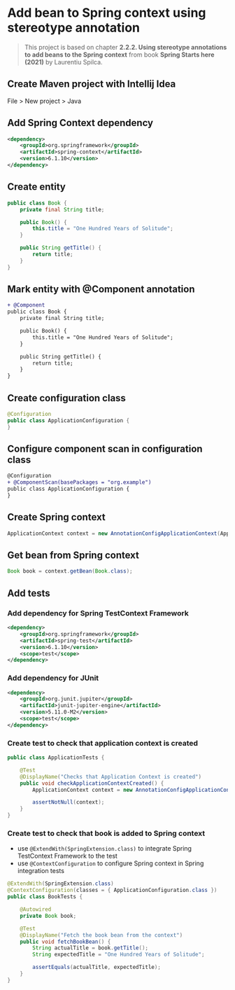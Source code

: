# Add bean to Spring context using stereotype annotation

> This project is based on chapter **2.2.2. Using stereotype annotations to add beans to the Spring context** from book **Spring Starts here (2021)** by Laurentiu Spilca.

## Create Maven project with Intellij Idea

File > New project > Java

## Add Spring Context dependency

```xml
<dependency>
    <groupId>org.springframework</groupId>
    <artifactId>spring-context</artifactId>
    <version>6.1.10</version>
</dependency>
```

## Create entity

```java
public class Book {
    private final String title;

    public Book() {
        this.title = "One Hundred Years of Solitude";
    }

    public String getTitle() {
        return title;
    }
}
```

## Mark entity with @Component annotation

```diff
+ @Component
public class Book {
    private final String title;

    public Book() {
        this.title = "One Hundred Years of Solitude";
    }

    public String getTitle() {
        return title;
    }
}
```

## Create configuration class

```java
@Configuration
public class ApplicationConfiguration {
}
```

## Configure component scan in configuration class

```diff
@Configuration
+ @ComponentScan(basePackages = "org.example")
public class ApplicationConfiguration {
}
```

## Create Spring context

```java
ApplicationContext context = new AnnotationConfigApplicationContext(ApplicationConfiguration.class);
```

## Get bean from Spring context

```java
Book book = context.getBean(Book.class);
```

## Add tests

### Add dependency for Spring TestContext Framework

```xml
<dependency>
    <groupId>org.springframework</groupId>
    <artifactId>spring-test</artifactId>
    <version>6.1.10</version>
    <scope>test</scope>
</dependency>
```

### Add dependency for JUnit

```xml
<dependency>
    <groupId>org.junit.jupiter</groupId>
    <artifactId>junit-jupiter-engine</artifactId>
    <version>5.11.0-M2</version>
    <scope>test</scope>
</dependency>
```

### Create test to check that application context is created

```java
public class ApplicationTests {

    @Test
    @DisplayName("Checks that Application Context is created")
    public void checkApplicationContextCreated() {
        ApplicationContext context = new AnnotationConfigApplicationContext();

        assertNotNull(context);
    }
}
```

### Create test to check that book is added to Spring context

- use `@ExtendWith(SpringExtension.class)` to integrate Spring TestContext Framework to the test
- use `@ContextConfiguration` to configure Spring context in Spring integration tests

```java
@ExtendWith(SpringExtension.class)
@ContextConfiguration(classes = { ApplicationConfiguration.class })
public class BookTests {

    @Autowired
    private Book book;

    @Test
    @DisplayName("Fetch the book bean from the context")
    public void fetchBookBean() {
        String actualTitle = book.getTitle();
        String expectedTitle = "One Hundred Years of Solitude";

        assertEquals(actualTitle, expectedTitle);
    }
}
```
